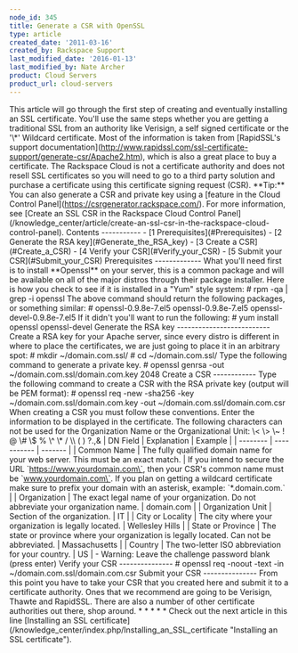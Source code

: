 ```yaml
---
node_id: 345
title: Generate a CSR with OpenSSL
type: article
created_date: '2011-03-16'
created_by: Rackspace Support
last_modified_date: '2016-01-13'
last_modified_by: Nate Archer
product: Cloud Servers
product_url: cloud-servers
---
```


This article will go through the first step of creating and eventually
installing an SSL certificate. You'll use the same steps whether you are
getting a traditional SSL from an authority like Verisign, a self signed
certificate or the '\\\*' Wildcard certificate. Most of the information
is taken from \[RapidSSL's support
documentation\](http://www.rapidssl.com/ssl-certificate-support/generate-csr/Apache2.htm),
which is also a great place to buy a certificate. The Rackspace Cloud is
not a certificate authority and does not resell SSL certificates so you
will need to go to a third party solution and purchase a certificate
using this certificate signing request (CSR). \*\*Tip:\*\* You can also
generate a CSR and private key using a \[feature in the Cloud Control
Panel\](https://csrgenerator.rackspace.com/). For more information, see
\[Create an SSL CSR in the Rackspace Cloud Control
Panel\](/knowledge\_center/article/create-an-ssl-csr-in-the-rackspace-cloud-control-panel).
Contents ----------- - \[1 Prerequisites\](\#Prerequisites) - \[2
Generate the RSA key\](\#Generate\_the\_RSA\_key) - \[3 Create a
CSR\](\#Create\_a\_CSR) - \[4 Verify your CSR\](\#Verify\_your\_CSR) -
\[5 Submit your CSR\](\#Submit\_your\_CSR) Prerequisites -------------
What you'll need first is to install \*\*Openssl\*\* on your server,
this is a common package and will be available on all of the major
distros through their package installer. Here is how you check to see if
it is installed in a "Yum" style system: \# rpm -qa | grep -i openssl
The above command should return the following packages, or something
similar: \# openssl-0.9.8e-7.el5 openssl-0.9.8e-7.el5
openssl-devel-0.9.8e-7.el5 If it didn't you'll want to run the
following: \# yum install openssl openssl-devel Generate the RSA key
-------------------------- Create a RSA key for your Apache server,
since every distro is different in where to place the certificates, we
are just going to place it in an arbitrary spot: \# mkdir
\~/domain.com.ssl/ \# cd \~/domain.com.ssl/ Type the following command
to generate a private key. \# openssl genrsa -out
\~/domain.com.ssl/domain.com.key 2048 Create a CSR ------------ Type the
following command to create a CSR with the RSA private key (output will
be PEM format): \# openssl req -new -sha256 -key
\~/domain.com.ssl/domain.com.key -out \~/domain.com.ssl/domain.com.csr
When creating a CSR you must follow these conventions. Enter the
information to be displayed in the certificate. The following characters
can not be used for the Organization Name or the Organizational Unit:
\\&lt; \\&gt; \\\~ ! @ \\\# \\\$ % \\\^ \\\* / \\\\ ( ) ?.,& | DN Field
| Explanation | Example | | -------- | ----------- | ------- | | Common
Name | The fully qualified domain name for your web server. This must be
an exact match. | If you intend to secure the URL
\`https://www.yourdomain.com\`, then your CSR's common name must be
\`www.yourdomain.com\`. If you plan on getting a wildcard certificate
make sure to prefix your domain with an asterisk, example:
\`\*.domain.com.\` | | Organization | The exact legal name of your
organization. Do not abbreviate your organization name. | domain.com | |
Organization Unit | Section of the organization. | IT | | City or
Locality | The city where your organization is legally located. |
Wellesley Hills | | State or Province | The state or province where your
organization is legally located. Can not be abbreviated. | Massachusetts
| | Country | The two-letter ISO abbreviation for your country. | US | -
Warning: Leave the challenge password blank (press enter) Verify your
CSR --------------- \# openssl req -noout -text -in
\~/domain.com.ssl/domain.com.csr Submit your CSR --------------- From
this point you have to take your CSR that you created here and submit it
to a certificate authority. Ones that we recommend are going to be
Verisign, Thawte and RapidSSL. There are also a number of other
certificate authorities out there, shop around. \* \* \* \* \* Check out
the next article in this line \[Installing an SSL
certificate\](/knowledge\_center/index.php/Installing\_an\_SSL\_certificate
"Installing an SSL certificate").

